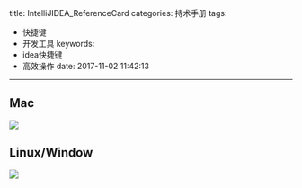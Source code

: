 title: IntelliJIDEA_ReferenceCard
categories: 持术手册
tags:
  - 快捷键
  - 开发工具
keywords:
  - idea快捷键
  - 高效操作
date: 2017-11-02 11:42:13
---
## Mac
![](http://7wy48o.com1.z0.glb.clouddn.com/2017-11-02-IntelliJIDEA_ReferenceCardMAc.jpg)
## Linux/Window
![](http://7wy48o.com1.z0.glb.clouddn.com/2017-11-02-IntelliJIDEA_ReferenceCard.jpg)
